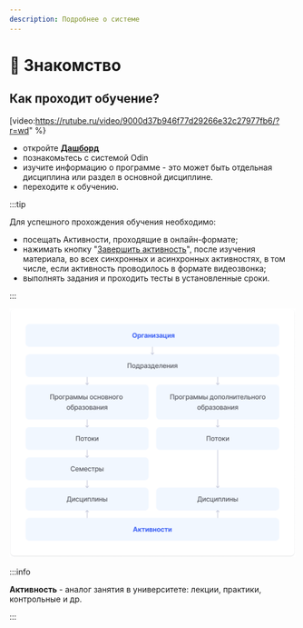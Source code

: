 ```yaml
---
description: Подробнее о системе
---
```


# 👋 Знакомство

## Как проходит обучение?

[video:https://rutube.ru/video/9000d37b946f77d29266e32c27977fb6/?r=wd" %}

* откройте [**Дашборд**](dashbord.md)
* познакомьтесь с системой Odin
* изучите информацию о программе - это может быть отдельная дисциплина или раздел в основной дисциплине.
* переходите к обучению.

:::tip

Для успешного прохождения обучения необходимо:

* посещать Активности, проходящие в онлайн-формате;
* нажимать кнопку "[Завершить активность](../kak-zavershit-aktivnost.md)", после изучения материала, во всех синхронных и асинхронных активностях, в том числе, если активность проводилось в формате видеозвонка;
* выполнять задания и проходить тесты в установленные сроки.

:::

![](<../.gitbook/assets/организация.png> "Структура системы")

:::info

**Активность** - аналог занятия в университете: лекции, практики, контрольные и др.

:::
